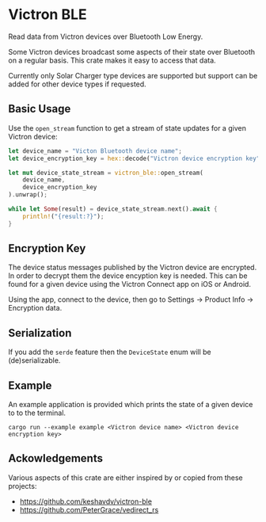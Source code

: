 # Victron BLE

Read data from Victron devices over Bluetooth Low Energy.

Some Victron devices broadcast some aspects of their state over Bluetooth on a regular basis. This crate makes it easy to access that data.

Currently only Solar Charger type devices are supported but support can be added for other device types if requested.

## Basic Usage

Use the `open_stream` function to get a stream of state updates for a given
Victron device:

```rust
let device_name = "Victon Bluetooth device name";
let device_encryption_key = hex::decode("Victron device encryption key").unwrap();

let mut device_state_stream = victron_ble::open_stream(
    device_name, 
    device_encryption_key
).unwrap();

while let Some(result) = device_state_stream.next().await {
    println!("{result:?}");
}
```

## Encryption Key

The device status messages published by the Victron device are encrypted. In order
to decrypt them the device encyption key is needed. This can be found for a given
device using the Victron Connect app on iOS or Android.

Using the app, connect to the device, then go to Settings -> Product Info -> Encryption data.

## Serialization

If you add the `serde` feature then the `DeviceState` enum will be (de)serializable.

## Example

An example application is provided which prints the state of a given device to to the terminal.

```
cargo run --example example <Victron device name> <Victron device encryption key>
```

## Ackowledgements

Various aspects of this crate are either inspired by or copied from these
projects:

- <https://github.com/keshavdv/victron-ble>
- <https://github.com/PeterGrace/vedirect_rs>



